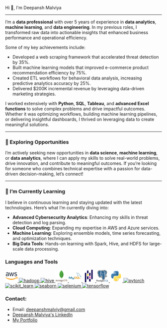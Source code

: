 Hi 👋, I'm Deepansh Malviya

---

I’m a **data professional** with over 5 years of experience in **data analytics**, **machine learning**, and **data engineering**. In my previous roles, I transformed raw data into actionable insights that enhanced business performance and operational efficiency.  

Some of my key achievements include:  
- Developed a web scraping framework that accelerated threat detection by 35%.  
- Built machine learning models that improved e-commerce product recommendation efficiency by 75%.  
- Created ETL workflows for behavioral data analysis, increasing predictive analytics accuracy by 25%.  
- Delivered $200K incremental revenue by leveraging data-driven marketing strategies.  

I worked extensively with **Python**, **SQL**, **Tableau**, and **advanced Excel functions** to solve complex problems and drive impactful outcomes. Whether it was optimizing workflows, building machine learning pipelines, or delivering insightful dashboards, I thrived on leveraging data to create meaningful solutions.  

---

### 🚀 Exploring Opportunities  
I’m actively seeking new opportunities in **data science**, **machine learning**, or **data analytics**, where I can apply my skills to solve real-world problems, drive innovation, and contribute to meaningful outcomes. If you’re looking for someone who combines technical expertise with a passion for data-driven decision-making, let’s connect!  

---

### 🌱 I’m Currently Learning  
I believe in continuous learning and staying updated with the latest technologies. Here’s what I’m currently diving into:  
- **Advanced Cybersecurity Analytics**: Enhancing my skills in threat detection and log parsing.  
- **Cloud Computing**: Expanding my expertise in AWS and Azure services.  
- **Machine Learning**: Exploring ensemble models, time series forecasting, and optimization techniques.  
- **Big Data Tools**: Hands-on learning with Spark, Hive, and HDFS for large-scale data processing.  

### Languages and Tools
<p align="left"> <a href="https://aws.amazon.com" target="_blank" rel="noreferrer"> <img src="https://raw.githubusercontent.com/devicons/devicon/master/icons/amazonwebservices/amazonwebservices-original-wordmark.svg" alt="aws" width="40" height="40"/> </a> <a href="https://hadoop.apache.org/" target="_blank" rel="noreferrer"> <img src="https://www.vectorlogo.zone/logos/apache_hadoop/apache_hadoop-icon.svg" alt="hadoop" width="40" height="40"/> </a> <a href="https://hive.apache.org/" target="_blank" rel="noreferrer"> <img src="https://www.vectorlogo.zone/logos/apache_hive/apache_hive-icon.svg" alt="hive" width="40" height="40"/> </a> <a href="https://www.mongodb.com/" target="_blank" rel="noreferrer"> <img src="https://raw.githubusercontent.com/devicons/devicon/master/icons/mongodb/mongodb-original-wordmark.svg" alt="mongodb" width="40" height="40"/> </a> <a href="https://www.mysql.com/" target="_blank" rel="noreferrer"> <img src="https://raw.githubusercontent.com/devicons/devicon/master/icons/mysql/mysql-original-wordmark.svg" alt="mysql" width="40" height="40"/> </a> <a href="https://pandas.pydata.org/" target="_blank" rel="noreferrer"> <img src="https://raw.githubusercontent.com/devicons/devicon/2ae2a900d2f041da66e950e4d48052658d850630/icons/pandas/pandas-original.svg" alt="pandas" width="40" height="40"/> </a> <a href="https://www.postgresql.org" target="_blank" rel="noreferrer"> <img src="https://raw.githubusercontent.com/devicons/devicon/master/icons/postgresql/postgresql-original-wordmark.svg" alt="postgresql" width="40" height="40"/> </a> <a href="https://www.python.org" target="_blank" rel="noreferrer"> <img src="https://raw.githubusercontent.com/devicons/devicon/master/icons/python/python-original.svg" alt="python" width="40" height="40"/> </a> <a href="https://pytorch.org/" target="_blank" rel="noreferrer"> <img src="https://www.vectorlogo.zone/logos/pytorch/pytorch-icon.svg" alt="pytorch" width="40" height="40"/> </a> <a href="https://scikit-learn.org/" target="_blank" rel="noreferrer"> <img src="https://upload.wikimedia.org/wikipedia/commons/0/05/Scikit_learn_logo_small.svg" alt="scikit_learn" width="40" height="40"/> </a> <a href="https://seaborn.pydata.org/" target="_blank" rel="noreferrer"> <img src="https://seaborn.pydata.org/_images/logo-mark-lightbg.svg" alt="seaborn" width="40" height="40"/> </a> <a href="https://www.selenium.dev" target="_blank" rel="noreferrer"> <img src="https://raw.githubusercontent.com/detain/svg-logos/780f25886640cef088af994181646db2f6b1a3f8/svg/selenium-logo.svg" alt="selenium" width="40" height="40"/> </a> <a href="https://www.tensorflow.org" target="_blank" rel="noreferrer"> <img src="https://www.vectorlogo.zone/logos/tensorflow/tensorflow-icon.svg" alt="tensorflow" width="40" height="40"/> </a> </p>

### Contact: 
- Email: deepanshmalviy@gmail.com 
- [Deepansh Malviya's LinkedIn](https://www.linkedin.com/in/deepansh-malviya/)
- [My Portfolio](https://deepmalviy.github.io/Portfolio/)

